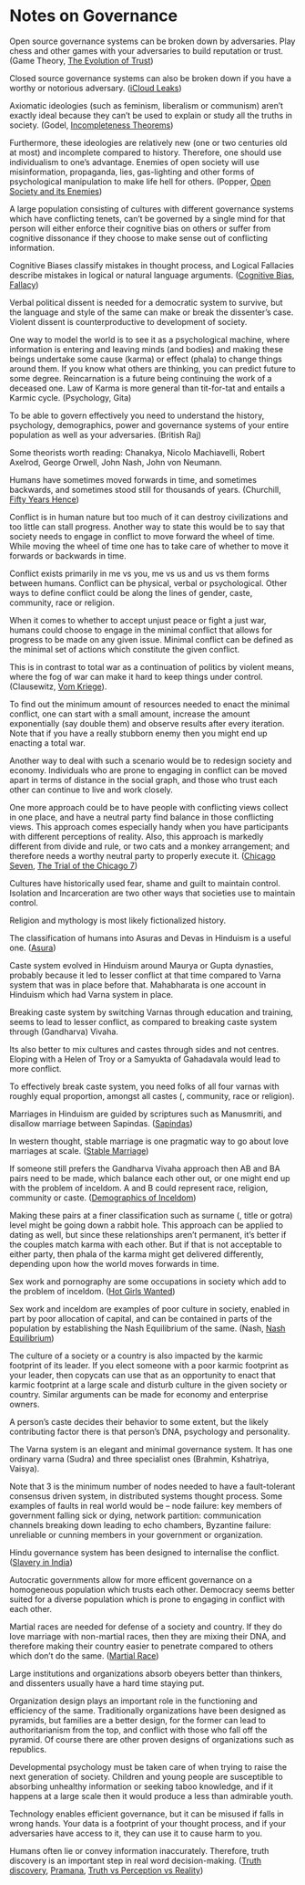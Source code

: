# Notes on Governance

Open source governance systems can be broken down by adversaries.
Play chess and other games with your adversaries to build reputation or trust.
(Game Theory, [The Evolution of Trust](https://ncase.me/trust/))

Closed source governance systems can also be broken down if you have a worthy
or notorious adversary.
([iCloud Leaks](https://en.wikipedia.org/wiki/2014_celebrity_nude_photo_leak))

Axiomatic ideologies (such as feminism, liberalism or communism) aren’t
exactly ideal because they can’t be used to explain or study all the truths in
society.
(Godel, [Incompleteness Theorems](https://en.wikipedia.org/wiki/G%C3%B6del%27s_incompleteness_theorems))

Furthermore, these ideologies are relatively new
(one or two centuries old at most) and incomplete compared to history.
Therefore, one should use individualism to one’s advantage.
Enemies of open society will use misinformation, propaganda, lies,
gas-lighting and other forms of psychological manipulation to make life hell
for others.
(Popper, [Open Society and its Enemies](https://www.economist.com/democracy-in-america/2016/01/31/from-the-archives-the-open-society-and-its-enemies-revisited))

A large population consisting of cultures with different governance systems
which have conflicting tenets, can’t be governed by a single mind for that
person will either enforce their cognitive bias on others or suffer from
cognitive dissonance if they choose to make sense out of conflicting
information.

Cognitive Biases classify mistakes in thought process, and Logical Fallacies
describe mistakes in logical or natural language arguments.
([Cognitive Bias](https://en.wikipedia.org/wiki/Cognitive_bias), [Fallacy](https://en.wikipedia.org/wiki/Fallacy))

Verbal political dissent is needed for a democratic system to survive, but the
language and style of the same can make or break the dissenter’s case. Violent
dissent is counterproductive to development of society.

One way to model the world is to see it as a psychological machine,
where information is entering and leaving minds (and bodies) and making these
beings undertake some cause (karma) or effect (phala) to change things around
them. If you know what others are thinking, you can predict future to some
degree. Reincarnation is a future being continuing the work of a deceased one.
Law of Karma is more general than tit-for-tat and entails a Karmic cycle.
(Psychology, Gita)

To be able to govern effectively you need to understand the history,
psychology, demographics, power and governance systems of your entire
population as well as your adversaries. (British Raj)

Some theorists worth reading: Chanakya, Nicolo Machiavelli, Robert Axelrod,
George Orwell, John Nash, John von Neumann.

Humans have sometimes moved forwards in time, and sometimes backwards, and
sometimes stood still for thousands of years.
(Churchill, [Fifty Years Hence](https://www.nationalchurchillmuseum.org/fifty-years-hence.html))

Conflict is in human nature but too much of it can destroy civilizations and
too little can stall progress. Another way to state this would be to say that
society needs to engage in conflict to move forward the wheel of time.
While moving the wheel of time one has to take care of whether to move it
forwards or backwards in time.

Conflict exists primarily in me vs you, me vs us and us vs them forms between
humans. Conflict can be physical, verbal or psychological. Other ways to
define conflict could be along the lines of gender, caste, community, race or
religion.

When it comes to whether to accept unjust peace or fight a just war, humans
could choose to engage in the minimal conflict that allows
for progress to be made on any given issue. Minimal conflict can be defined
as the minimal set of actions which constitute the given conflict.

This is in contrast to total war as a continuation of politics by violent
means, where the fog of war can make it hard to keep things under control.
(Clausewitz, [Vom Kriege](https://en.wikipedia.org/wiki/On_War)).

To find out the minimum amount of resources needed to enact the minimal
conflict, one can start with a small amount, increase the amount
exponentially (say double them) and observe results after every iteration.
Note that if you have a really stubborn enemy then you might end up enacting a
total war.

Another way to deal with such a scenario would be to redesign society and
economy. Individuals who are prone to engaging in conflict can be moved apart
in terms of distance in the social graph, and those who trust each other can
continue to live and work closely.

One more approach could be to have people with conflicting views collect
in one place, and have a neutral party find balance in those conflicting
views. This approach comes especially handy when you have participants with
different perceptions of reality. Also, this approach is markedly different
from divide and rule, or two cats and a monkey arrangement; and therefore
needs a worthy neutral party to properly execute it.
([Chicago Seven](https://en.wikipedia.org/wiki/Chicago_Seven),
[The Trial of the Chicago 7](https://en.wikipedia.org/wiki/The_Trial_of_the_Chicago_7))

Cultures have historically used fear, shame and guilt to maintain control.
Isolation and Incarceration are two other ways that societies use to
maintain control.

Religion and mythology is most likely fictionalized history.

The classification of humans into Asuras and Devas in Hinduism is a useful one.
([Asura](https://en.wikipedia.org/wiki/Asura))

Caste system evolved in Hinduism around Maurya or Gupta dynasties,
probably because it led to lesser conflict at that time compared to
Varna system that was in place before that. Mahabharata is one account in
Hinduism which had Varna system in place.

Breaking caste system by switching Varnas through education and training,
seems to lead to lesser conflict, as compared to breaking caste system
through (Gandharva) Vivaha.

Its also better to mix cultures and castes through sides and not centres.
Eloping with a Helen of Troy or a Samyukta of Gahadavala would lead to
more conflict.

To effectively break caste system, you need folks of all four varnas with
roughly equal proportion, amongst all castes (, community, race or religion).

Marriages in Hinduism are guided by scriptures such as Manusmriti, and
disallow marriage between Sapindas.
([Sapindas](https://en.wikipedia.org/wiki/Sapinda))

In western thought, stable marriage is one pragmatic way to go about love
marriages at scale.
([Stable Marriage](https://en.wikipedia.org/wiki/Stable_marriage_problem))

If someone still prefers the Gandharva Vivaha approach then AB and BA pairs
need to be made, which balance each other out, or one might end up with the
problem of inceldom. A and B could represent race, religion, community or
caste.
([Demographics of Inceldom](https://incels.wiki/w/Demographics_of_inceldom))

Making these pairs at a finer classification such as surname (, title or
gotra) level might be going down a rabbit hole. This approach can be applied
to dating as well, but since these relationships aren’t permanent, it’s better
if the couples match karma with each other. But if that is not acceptable to
either party, then phala of the karma might get delivered differently,
depending upon how the world moves forwards in time.

Sex work and pornography are some occupations in society which add to
the problem of inceldom.
([Hot Girls Wanted](https://en.wikipedia.org/wiki/Hot_Girls_Wanted))

Sex work and inceldom are examples of poor culture in society, enabled in
part by poor allocation of capital, and can be contained in parts of the
population by establishing the Nash Equilibrium of the same.
(Nash, [Nash Equilibrium](https://en.wikipedia.org/wiki/Nash_equilibrium))

The culture of a society or a country is also impacted by the karmic footprint
of its leader. If you elect someone with a poor karmic footprint as your
leader, then copycats can use that as an opportunity to enact that karmic
footprint at a large scale and disturb culture in the given society or
country. Similar arguments can be made for economy and enterprise owners.

A person’s caste decides their behavior to some extent, but the likely
contributing factor there is that person’s DNA, psychology and personality.

The Varna system is an elegant and minimal governance system. It has one
ordinary varna (Sudra) and three specialist ones (Brahmin, Kshatriya, Vaisya).

Note that 3 is the minimum number of nodes needed to have a fault-tolerant
consensus driven system, in distributed systems thought process. Some examples
of faults in real world would be – node failure: key members of government
falling sick or dying, network partition: communication channels breaking down
leading to echo chambers, Byzantine failure: unreliable or cunning members in
your government or organization.

Hindu governance system has been designed to internalise the conflict.
([Slavery in India](https://en.wikipedia.org/wiki/Slavery_in_India))

Autocratic governments allow for more efficent governance on a homogeneous
population which trusts each other. Democracy seems better suited for a
diverse population which is prone to engaging in conflict with each other.

Martial races are needed for defense of a society and country. If they do love
marriage with non-martial races, then they are mixing their DNA, and therefore
making their country easier to penetrate compared to others which don’t do the
same. ([Martial Race](https://en.wikipedia.org/wiki/Martial_race))

Large institutions and organizations absorb obeyers better than thinkers, and
dissenters usually have a hard time staying put.

Organization design plays an important role in the functioning and efficiency
of the same. Traditionally organizations have been designed as pyramids, but
families are a better design, for the former can lead to authoritarianism from
the top, and conflict with those who fall off the pyramid. Of course there are
other proven designs of organizations such as republics.

Developmental psychology must be taken care of when trying to raise the next
generation of society. Children and young people are susceptible to absorbing
unhealthy information or seeking taboo knowledge, and if it happens at a large
scale then it would produce a less than admirable youth.

Technology enables efficient governance, but it can be misused if falls in
wrong hands. Your data is a footprint of your thought process, and if your
adversaries have access to it, they can use it to cause harm to you.

Humans often lie or convey information inaccurately. Therefore, truth
discovery is an important step in real word decision-making.
([Truth discovery](https://en.wikipedia.org/wiki/Truth_discovery),
[Pramana](https://en.wikipedia.org/wiki/Pramana),
[Truth vs Perception vs Reality](https://ed.ted.com/on/AsddeXsA))

